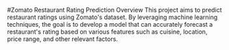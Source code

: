 #Zomato Restaurant Rating Prediction
Overview
This project aims to predict restaurant ratings using Zomato's dataset. By leveraging machine learning techniques, the goal is to develop a model that can accurately forecast a restaurant's rating based on various features such as cuisine, location, price range, and other relevant factors.
